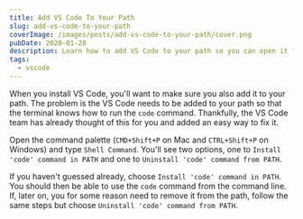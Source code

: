 ```yaml
---
title: Add VS Code To Your Path
slug: add-vs-code-to-your-path
coverImage: /images/posts/add-vs-code-to-your-path/cover.png
pubDate: 2020-01-28
description: Learn how to add VS Code to your path so you can open it from the terminal.
tags:
  - vscode
---
```


When you install VS Code, you'll want to make sure you also add it to your path. The problem is the VS Code needs to be added to your path so that the terminal knows how to run the `code` command. Thankfully, the VS Code team has already thought of this for you and added an easy way to fix it.

Open the command palette (`CMD+Shift+P` on Mac and `CTRL+Shift+P` on Windows) and type `Shell Command`. You'll see two options, one to `Install 'code' command in PATH` and one to `Uninstall 'code' command from PATH`.

If you haven't guessed already, choose `Install 'code' command in PATH`. You should then be able to use the `code` command from the command line. If, later on, you for some reason need to remove it from the path, follow the same steps but choose `Uninstall 'code' command from PATH`.
